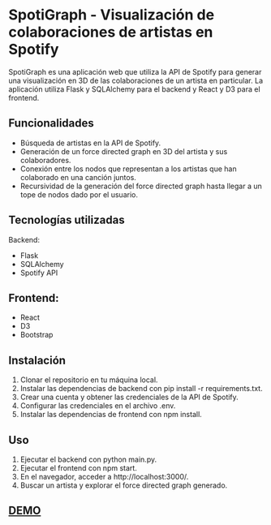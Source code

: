 # SpotiGraph - Visualización de colaboraciones de artistas en Spotify
SpotiGraph es una aplicación web que utiliza la API de Spotify para generar una visualización en 3D de las colaboraciones de un artista en particular. La aplicación utiliza Flask y SQLAlchemy para el backend y React y D3 para el frontend.

## Funcionalidades
- Búsqueda de artistas en la API de Spotify.
- Generación de un force directed graph en 3D del artista y sus colaboradores.
- Conexión entre los nodos que representan a los artistas que han colaborado en una canción juntos.
- Recursividad de la generación del force directed graph hasta llegar a un tope de nodos dado por el usuario.

## Tecnologías utilizadas
Backend:

- Flask
- SQLAlchemy
- Spotify API

## Frontend:

- React
- D3
- Bootstrap

## Instalación
1. Clonar el repositorio en tu máquina local.
2. Instalar las dependencias de backend con pip install -r requirements.txt.
3. Crear una cuenta y obtener las credenciales de la API de Spotify.
4. Configurar las credenciales en el archivo .env.
5. Instalar las dependencias de frontend con npm install.

## Uso
1. Ejecutar el backend con python main.py.
2. Ejecutar el frontend con npm start.
3. En el navegador, acceder a http://localhost:3000/.
4. Buscar un artista y explorar el force directed graph generado.


## [DEMO](https://www.youtube.com/watch?v=ACRrcaVPWw8)



